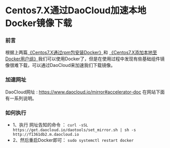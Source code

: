 # Centos7.X通过DaoCloud加速本地Docker镜像下载

### 前言
根据上两篇[《Centos7.X通过rpm包安装Docker》](https://github.com/SimpleDays/studyessay/blob/master/docker/Centos7.X%E9%80%9A%E8%BF%87rpm%E5%8C%85%E5%AE%89%E8%A3%85Docker.md)和 [《Centos7.X添加本地至Docker用户组》](https://github.com/SimpleDays/studyessay/blob/master/docker/Centos7.X%E6%B7%BB%E5%8A%A0%E6%9C%AC%E5%9C%B0%E8%87%B3Docker%E7%94%A8%E6%88%B7%E7%BB%84.md)我们可以使用Docker了，但是在使用过程中发现有些基础组件镜像很难下载，可以通过DaoCloud来加速我们下载镜像。

### 加速网址
DaoCloud网址 : https://www.daocloud.io/mirror#accelerator-doc 
在网站下面有一系列说明。

### 如何执行
* 1、执行 网址告知的命令 ： `curl -sSL https://get.daocloud.io/daotools/set_mirror.sh | sh -s http://f1361db2.m.daocloud.io`
* 2、然后重启Docker即可：  `sudo systemctl restart docker`


